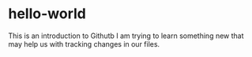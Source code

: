 # hello-world
This is an introduction to Githutb
I am trying to learn something new that may help us with tracking changes in our files.
